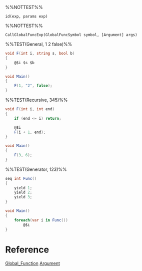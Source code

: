 %%NOTTEST%%
```
id(exp, params exp)
```

%%NOTTEST%%
```
CallGlobalFuncExp(GlobalFuncSymbol symbol, [Argument] args)
```

%%TEST(General, 1 2 false)%%
```cs
void F(int i, string s, bool b)
{    
    @$i $s $b
}

void Main()
{
	F(1, "2", false);
}
```

%%TEST(Recursive, 345)%%
```cs
void F(int i, int end)
{    
    if (end <= i) return;

    @$i
    F(i + 1, end);
}

void Main()
{
	F(3, 6);
}
```

%%TEST(Generator, 123)%%
```cs
seq int Func()
{
    yield 1;
    yield 2;
    yield 3;
}

void Main()
{
    foreach(var i in Func())
        @$i
}
```

# Reference
[Global_Function](Global_Function.md)
[Argument](Argument.md)